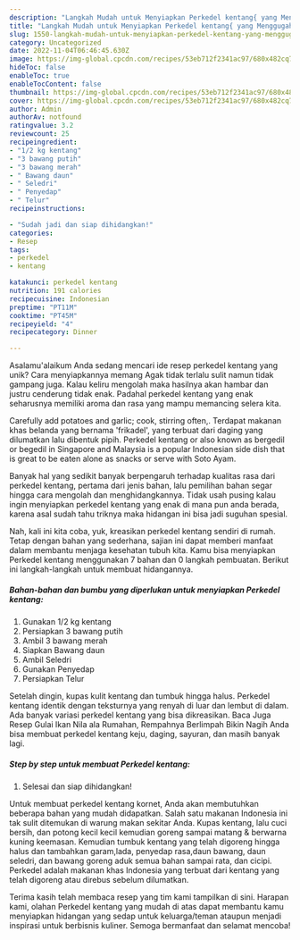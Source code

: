 ```yaml
---
description: "Langkah Mudah untuk Menyiapkan Perkedel kentang{ yang Menggugah Selera"
title: "Langkah Mudah untuk Menyiapkan Perkedel kentang{ yang Menggugah Selera"
slug: 1550-langkah-mudah-untuk-menyiapkan-perkedel-kentang-yang-menggugah-selera
category: Uncategorized
date: 2022-11-04T06:46:45.630Z
image: https://img-global.cpcdn.com/recipes/53eb712f2341ac97/680x482cq70/perkedel-kentang-foto-resep-utama.jpg
hideToc: false
enableToc: true
enableTocContent: false
thumbnail: https://img-global.cpcdn.com/recipes/53eb712f2341ac97/680x482cq70/perkedel-kentang-foto-resep-utama.jpg
cover: https://img-global.cpcdn.com/recipes/53eb712f2341ac97/680x482cq70/perkedel-kentang-foto-resep-utama.jpg
author: Admin
authorAv: notfound
ratingvalue: 3.2
reviewcount: 25
recipeingredient:
- "1/2 kg kentang"
- "3 bawang putih"
- "3 bawang merah"
- " Bawang daun"
- " Seledri"
- " Penyedap"
- " Telur"
recipeinstructions:

- "Sudah jadi dan siap dihidangkan!"
categories:
- Resep
tags:
- perkedel
- kentang

katakunci: perkedel kentang 
nutrition: 191 calories
recipecuisine: Indonesian
preptime: "PT11M"
cooktime: "PT45M"
recipeyield: "4"
recipecategory: Dinner

---
```



Asalamu'alaikum Anda sedang mencari ide resep perkedel kentang yang unik? Cara menyiapkannya memang Agak tidak terlalu sulit namun tidak gampang juga. Kalau keliru mengolah maka hasilnya akan hambar dan justru cenderung tidak enak. Padahal perkedel kentang yang enak seharusnya memiliki aroma dan rasa yang mampu memancing selera kita.


Carefully add potatoes and garlic; cook, stirring often,. Terdapat makanan khas belanda yang bernama &#39;frikadel&#39;, yang terbuat dari daging yang dilumatkan lalu dibentuk pipih. Perkedel kentang or also known as bergedil or begedil in Singapore and Malaysia is a popular Indonesian side dish that is great to be eaten alone as snacks or serve with Soto Ayam.

Banyak hal yang sedikit banyak berpengaruh terhadap kualitas rasa dari perkedel kentang, pertama dari jenis bahan, lalu pemilihan bahan segar hingga cara mengolah dan menghidangkannya. Tidak usah pusing kalau ingin menyiapkan perkedel kentang yang enak di mana pun anda berada, karena asal sudah tahu triknya maka hidangan ini bisa jadi suguhan spesial.


Nah, kali ini kita coba, yuk, kreasikan perkedel kentang sendiri di rumah. Tetap dengan bahan yang sederhana, sajian ini dapat memberi manfaat dalam membantu menjaga kesehatan tubuh kita. Kamu bisa menyiapkan Perkedel kentang menggunakan 7 bahan dan 0 langkah pembuatan. Berikut ini langkah-langkah untuk membuat hidangannya.

<!--inarticleads1-->

##### Bahan-bahan dan bumbu yang diperlukan untuk menyiapkan Perkedel kentang:

1. Gunakan 1/2 kg kentang
1. Persiapkan 3 bawang putih
1. Ambil 3 bawang merah
1. Siapkan  Bawang daun
1. Ambil  Seledri
1. Gunakan  Penyedap
1. Persiapkan  Telur


Setelah dingin, kupas kulit kentang dan tumbuk hingga halus. Perkedel kentang identik dengan teksturnya yang renyah di luar dan lembut di dalam. Ada banyak variasi perkedel kentang yang bisa dikreasikan. Baca Juga Resep Gulai Ikan Nila ala Rumahan, Rempahnya Berlimpah Bikin Nagih Anda bisa membuat perkedel kentang keju, daging, sayuran, dan masih banyak lagi. 

<!--inarticleads2-->

##### Step by step untuk membuat Perkedel kentang:


1. Selesai dan siap dihidangkan!

Untuk membuat perkedel kentang kornet, Anda akan membutuhkan beberapa bahan yang mudah didapatkan. Salah satu makanan Indonesia ini tak sulit ditemukan di warung makan sekitar Anda. Kupas kentang, lalu cuci bersih, dan potong kecil kecil kemudian goreng sampai matang &amp; berwarna kuning keemasan. Kemudian tumbuk kentang yang telah digoreng hingga halus dan tambahkan garam,lada, penyedap rasa,daun bawang, daun seledri, dan bawang goreng aduk semua bahan sampai rata, dan cicipi. Perkedel adalah makanan khas Indonesia yang terbuat dari kentang yang telah digoreng atau direbus sebelum dilumatkan. 

Terima kasih telah membaca resep yang tim kami tampilkan di sini. Harapan kami, olahan Perkedel kentang yang mudah di atas dapat membantu kamu menyiapkan hidangan yang sedap untuk keluarga/teman ataupun menjadi inspirasi untuk berbisnis kuliner. Semoga bermanfaat dan selamat mencoba!

